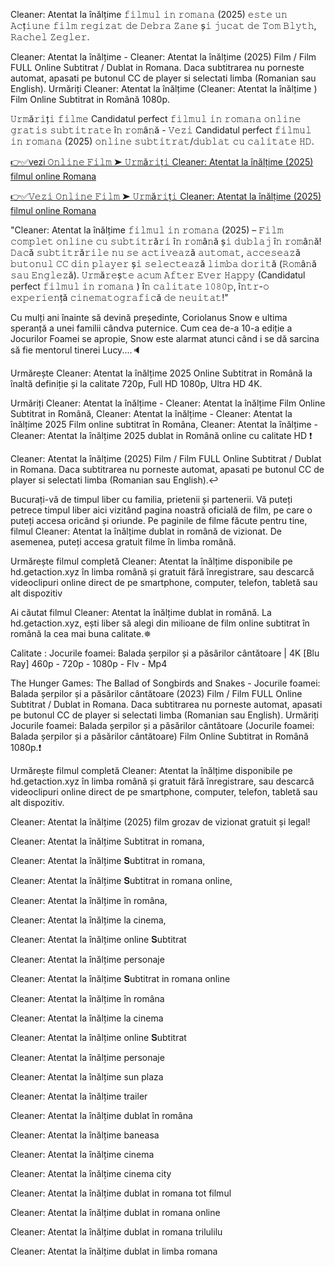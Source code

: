 Cleaner: Atentat la înălțime 𝚏𝚒𝚕𝚖𝚞𝚕 𝚒𝚗 𝚛𝚘𝚖𝚊𝚗𝚊  (2025) 𝚎𝚜𝚝𝚎 𝚞𝚗 𝙰𝚌ț𝚒𝚞𝚗𝚎 𝚏𝚒𝚕𝚖 𝚛𝚎𝚐𝚒𝚣𝚊𝚝 𝚍𝚎 𝙳𝚎𝚋𝚛𝚊 𝚉𝚊𝚗𝚎 ș𝚒 𝚓𝚞𝚌𝚊𝚝 𝚍𝚎 𝚃𝚘𝚖 𝙱𝚕𝚢𝚝𝚑, 𝚁𝚊𝚌𝚑𝚎𝚕 𝚉𝚎𝚐𝚕𝚎𝚛.

Cleaner: Atentat la înălțime - Cleaner: Atentat la înălțime (2025) Film / Film FULL Online Subtitrat / Dublat in Romana. Daca subtitrarea nu porneste automat, apasati pe butonul CC de player si selectati limba (Romanian sau English). Urmăriți Cleaner: Atentat la înălțime (Cleaner: Atentat la înălțime ) Film Online Subtitrat in Română 1080p.

𝚄𝚛𝚖ă𝚛𝚒ț𝚒 𝚏𝚒𝚕𝚖𝚎 Candidatul perfect 𝚏𝚒𝚕𝚖𝚞𝚕 𝚒𝚗 𝚛𝚘𝚖𝚊𝚗𝚊  𝚘𝚗𝚕𝚒𝚗𝚎 𝚐𝚛𝚊𝚝𝚒𝚜 𝚜𝚞𝚋𝚝𝚒𝚝𝚛𝚊𝚝𝚎 î𝚗 𝚛𝚘𝚖â𝚗ă - 𝚅𝚎𝚣𝚒 Candidatul perfect 𝚏𝚒𝚕𝚖𝚞𝚕 𝚒𝚗 𝚛𝚘𝚖𝚊𝚗𝚊  (2025) 𝚘𝚗𝚕𝚒𝚗𝚎 𝚜𝚞𝚋𝚝𝚒𝚝𝚛𝚊𝚝/𝚍𝚞𝚋𝚕𝚊𝚝 𝚌𝚞 𝚌𝚊𝚕𝚒𝚝𝚊𝚝𝚎 𝙷𝙳.

[👉✅vezi 𝙾𝚗𝚕𝚒𝚗𝚎 𝙵𝚒𝚕𝚖 ➤ 𝚄𝚛𝚖ă𝚛𝚒ț𝚒 Cleaner: Atentat la înălțime (2025) filmul online Romana](https://aaamiiin.com/ro/movie/1125899/cleaner-atentat-gitov)

[👉✅𝚅𝚎𝚣𝚒 𝙾𝚗𝚕𝚒𝚗𝚎 𝙵𝚒𝚕𝚖 ➤ 𝚄𝚛𝚖ă𝚛𝚒ț𝚒 Cleaner: Atentat la înălțime (2025) filmul online Romana](https://aaamiiin.com/ro/movie/1125899/cleaner-atentat-gitov)

"Cleaner: Atentat la înălțime 𝚏𝚒𝚕𝚖𝚞𝚕 𝚒𝚗 𝚛𝚘𝚖𝚊𝚗𝚊  (2025) – 𝙵𝚒𝚕𝚖 𝚌𝚘𝚖𝚙𝚕𝚎𝚝 𝚘𝚗𝚕𝚒𝚗𝚎 𝚌𝚞 𝚜𝚞𝚋𝚝𝚒𝚝𝚛ă𝚛𝚒 î𝚗 𝚛𝚘𝚖â𝚗ă ș𝚒 𝚍𝚞𝚋𝚕𝚊𝚓 î𝚗 𝚛𝚘𝚖â𝚗ă! 𝙳𝚊𝚌ă 𝚜𝚞𝚋𝚝𝚒𝚝𝚛ă𝚛𝚒𝚕𝚎 𝚗𝚞 𝚜𝚎 𝚊𝚌𝚝𝚒𝚟𝚎𝚊𝚣ă 𝚊𝚞𝚝𝚘𝚖𝚊𝚝, 𝚊𝚌𝚌𝚎𝚜𝚎𝚊𝚣ă 𝚋𝚞𝚝𝚘𝚗𝚞𝚕 𝙲𝙲 𝚍𝚒𝚗 𝚙𝚕𝚊𝚢𝚎𝚛 ș𝚒 𝚜𝚎𝚕𝚎𝚌𝚝𝚎𝚊𝚣ă 𝚕𝚒𝚖𝚋𝚊 𝚍𝚘𝚛𝚒𝚝ă (𝚁𝚘𝚖â𝚗ă 𝚜𝚊𝚞 𝙴𝚗𝚐𝚕𝚎𝚣ă). 𝚄𝚛𝚖ă𝚛𝚎ș𝚝𝚎 𝚊𝚌𝚞𝚖 𝙰𝚏𝚝𝚎𝚛 𝙴𝚟𝚎𝚛 𝙷𝚊𝚙𝚙𝚢 (Candidatul perfect 𝚏𝚒𝚕𝚖𝚞𝚕 𝚒𝚗 𝚛𝚘𝚖𝚊𝚗𝚊 ) î𝚗 𝚌𝚊𝚕𝚒𝚝𝚊𝚝𝚎 𝟷𝟶𝟾𝟶𝚙, î𝚗𝚝𝚛-𝚘 𝚎𝚡𝚙𝚎𝚛𝚒𝚎𝚗ță 𝚌𝚒𝚗𝚎𝚖𝚊𝚝𝚘𝚐𝚛𝚊𝚏𝚒𝚌ă 𝚍𝚎 𝚗𝚎𝚞𝚒𝚝𝚊𝚝!"

Cu mulți ani înainte să devină președinte, Coriolanus Snow e ultima speranță a unei familii cândva puternice. Cum cea de-a 10-a ediție a Jocurilor Foamei se apropie, Snow este alarmat atunci când i se dă sarcina să fie mentorul tinerei Lucy....🔈

Urmărește Cleaner: Atentat la înălțime 2025 Online Subtitrat in Română la înaltă definiție și la calitate 720p, Full HD 1080p, Ultra HD 4K.

Urmăriți Cleaner: Atentat la înălțime - Cleaner: Atentat la înălțime Film Online Subtitrat in Română, Cleaner: Atentat la înălțime - Cleaner: Atentat la înălțime 2025 Film online subtitrat în Româna, Cleaner: Atentat la înălțime - Cleaner: Atentat la înălțime 2025 dublat in Română online cu calitate HD️ ❗️

Cleaner: Atentat la înălțime (2025) Film / Film FULL Online Subtitrat / Dublat in Romana. Daca subtitrarea nu porneste automat, apasati pe butonul CC de player si selectati limba (Romanian sau English).↩️

Bucurați-vă de timpul liber cu familia, prietenii și partenerii. Vă puteți petrece timpul liber aici vizitând pagina noastră oficială de film, pe care o puteți accesa oricând și oriunde. Pe paginile de filme făcute pentru tine, filmul Cleaner: Atentat la înălțime dublat in română de vizionat. De asemenea, puteți accesa gratuit filme în limba română.

Urmărește filmul completă Cleaner: Atentat la înălțime disponibile pe hd.getaction.xyz în limba română și gratuit fără înregistrare, sau descarcă videoclipuri online direct de pe smartphone, computer, telefon, tabletă sau alt dispozitiv 

Ai căutat filmul Cleaner: Atentat la înălțime dublat in română. La hd.getaction.xyz, ești liber să alegi din milioane de film online subtitrat în română la cea mai buna calitate.✵

Calitate : Jocurile foamei: Balada șerpilor și a păsărilor cântătoare | 4K [Blu Ray] 460p - 720p - 1080p - Flv - Mp4

The Hunger Games: The Ballad of Songbirds and Snakes - Jocurile foamei: Balada șerpilor și a păsărilor cântătoare (2023) Film / Film FULL Online Subtitrat / Dublat in Romana. Daca subtitrarea nu porneste automat, apasati pe butonul CC de player si selectati limba (Romanian sau English). Urmăriți Jocurile foamei: Balada șerpilor și a păsărilor cântătoare (Jocurile foamei: Balada șerpilor și a păsărilor cântătoare) Film Online Subtitrat in Română 1080p.❗️

Urmărește filmul completă Cleaner: Atentat la înălțime disponibile pe hd.getaction.xyz în limba română și gratuit fără înregistrare, sau descarcă videoclipuri online direct de pe smartphone, computer, telefon, tabletă sau alt dispozitiv.

Cleaner: Atentat la înălțime (2025) film grozav de vizionat gratuit și legal!

Cleaner: Atentat la înălțime Subtitrat in romana,

Cleaner: Atentat la înălțime 𝐒ubtitrat in romana,

Cleaner: Atentat la înălțime 𝐒ubtitrat in romana online,

Cleaner: Atentat la înălțime în româna,

Cleaner: Atentat la înălțime la cinema,

Cleaner: Atentat la înălțime online 𝐒ubtitrat

Cleaner: Atentat la înălțime personaje

Cleaner: Atentat la înălțime 𝐒ubtitrat in romana online

Cleaner: Atentat la înălțime în româna

Cleaner: Atentat la înălțime la cinema

Cleaner: Atentat la înălțime online 𝐒ubtitrat

Cleaner: Atentat la înălțime personaje

Cleaner: Atentat la înălțime sun plaza

Cleaner: Atentat la înălțime trailer

Cleaner: Atentat la înălțime dublat în româna

Cleaner: Atentat la înălțime baneasa

Cleaner: Atentat la înălțime cinema

Cleaner: Atentat la înălțime cinema city

Cleaner: Atentat la înălțime dublat in romana tot filmul

Cleaner: Atentat la înălțime dublat in romana online

Cleaner: Atentat la înălțime dublat in romana trilulilu

Cleaner: Atentat la înălțime dublat in limba romana

